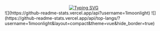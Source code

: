 <div align="center">
  
  <!-- dynamic typing effect 动态打字效果 -->
  <div align="center">
    <a href="https://daydayup.ltd/">
      <img src="https://readme-typing-svg.demolab.com?font=Fira+Code&pause=1000&width=435&lines=console.log(%22Hello%2C%20World%22);" alt="Typing SVG" />
    </a>
  </div>
</div>
![](https://github-readme-stats.vercel.app/api?username=1imoonlight)
![](https://github-readme-stats.vercel.app/api/top-langs/?username=1imoonlight&layout=compact&theme=vue&hide_border=true)
